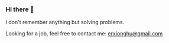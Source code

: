 ### Hi there 👋

I don't remember anything but solving problems.

Looking for a job, feel free to contact me: [erxionghu@gmail.com](mailto:erxionghu@gmail.com)

<!--
**Georgehu716/georgehu716** is a ✨ _special_ ✨ repository because its `README.md` (this file) appears on your GitHub profile.

Here are some ideas to get you started:

- 🔭 I’m currently working on ...
- 🌱 I’m currently learning ...
- 👯 I’m looking to collaborate on ...
- 🤔 I’m looking for help with ...
- 💬 Ask me about ...
- 📫 How to reach me: ...
- 😄 Pronouns: ...
- ⚡ Fun fact: ...
-->
